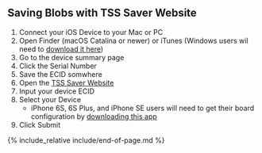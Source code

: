 ## Saving Blobs with TSS Saver Website

1. Connect your iOS Device to your Mac or PC
2. Open Finder (macOS Catalina or newer) or iTunes (Windows users wil need to [download it here](https://support.apple.com/downloads/itunes))
3. Go to the device summary page
4. Click the Serial Number
5. Save the ECID somwhere
6. Open the [TSS Saver Website](https://tsssaver.1conan.com/v2/)
7. Input your device ECID
8. Select your Device
    - iPhone 6S, 6S Plus, and iPhone SE users will need to get their board configuration by [downloading this app](https://itunes.apple.com/us/app/ax-cpu/id1048174418?mt=8)
9. Click Submit

{% include_relative include/end-of-page.md %}
